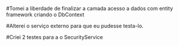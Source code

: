 #Tomei a liberdade de finalizar a camada acesso a dados com entity framework criando o DbContext

#Alterei o serviço externo para que eu pudesse testa-lo.

#Criei 2 testes para a o SecurityService
